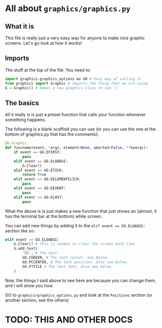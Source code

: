# All about `graphics/graphics.py`
## What it is
This file is really just a very easy way for anyone to make nice graphic screens. Let's go look at how it works!
## Imports
The stuff at the top of the file. You need to:
```py
import graphics.graphics_options as GO # Easy way of calling it
from graphics import Graphic # Imports the thing that we are using
G = Graphic() # makes a new graphics class to use :)
```
## The basics
All it really is is just a preset function that calls your function whenever something happens.

The following is a blank scaffold you can use (or you can use the one at the bottom of graphics.py that has the comments):
```py
@G.Graphic
def funcname(event, *args, element=None, aborted=False, **kwargs):
    if event == GO.EFIRST:
        pass
    elif event == GO.ELOADUI:
        G.Clear()
    elif event == GO.ETICK:
        return True
    elif event == GO.EELEMENTCLICK:
        pass
    elif event == GO.EEVENT:
        pass
    elif event == GO.ELAST:
        pass
```

What the above is is just makes a new function that just shows an (almost, it has the terminal bar at the bottom) white screen.

You can add new things by adding it to the `elif event == GO.ELOADUI:` section like so:

```py
elif event == GO.ELOADUI:
    G.Clear() # This is needed to clear the screen each time
    G.add_text(
        'HI', # The text.
        GO.CGREEN, # The text colour. See below.
        GO.PCCENTER, # The text position. Also see below.
        GO.FTITLE # The text font. Also see below.
    )
```

Now, the things I said above to see here are because you can change them, and I will show you how.

GO to `graphics/graphics_options.py` and look at the `Positions` section (or another section, see the others)

# TODO: THIS AND OTHER DOCS
